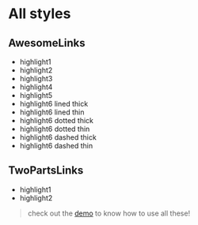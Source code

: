 # All styles

## AwesomeLinks

- highlight1
- highlight2
- highlight3
- highlight4
- highlight5
- highlight6 lined thick
- highlight6 lined thin
- highlight6 dotted thick
- highlight6 dotted thin
- highlight6 dashed thick
- highlight6 dashed thin

## TwoPartsLinks

- highlight1
- highlight2

> check out the [demo](https://awesome-react-links.surge.sh) to know how to use all these!
